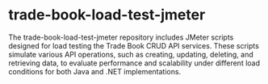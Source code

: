 # trade-book-load-test-jmeter
The trade-book-load-test-jmeter repository includes JMeter scripts designed for load testing the Trade Book CRUD API services. These scripts simulate various API operations, such as creating, updating, deleting, and retrieving data, to evaluate performance and scalability under different load conditions for both Java and .NET implementations.
